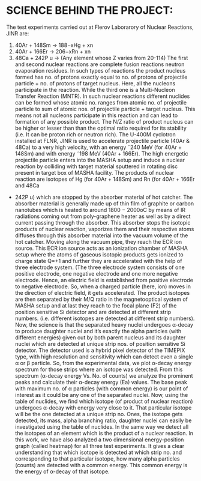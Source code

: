 # SCIENCE BEHIND THE PROJECT:
The test experiments carried out at Flerov Laborarory of Nuclear Reactions, JINR are:
1. 40Ar + 148Sm → 188−xHg + xn
2. 40Ar + 166Er → 206−xRn + xn
3. 48Ca + 242P u → (Any element whose Z varies from 20-114)
The first and second nuclear reactions are complete fusion reactions neutron
evaporation residues. In such types of reactions the product nucleus formed
has no. of protons exactly equal to no. of protons of projectile particle +
no. of protons of target nucleus. Here, all the nucleons participate in the reaction. While the third one is a Multi-Nucleon Transfer Reaction (MNTR).
In such nuclear reactions different nuclides can be formed whose atomic no.
ranges from atomic no. of projectile particle to sum of atomic nos. of projectile particle + target nucleus. This means not all nucleons participate in
this reaction and can lead to formation of any possible product. The N/Z
ratio of product nucleus can be higher or lesser than than the optimal ratio
required for its stability (i.e. It can be proton rich or neutron rich).
The U-400M cyclotron installed at FLNR, JINR is used to accelerate projectile particle (40Ar & 48Ca) to a very high velocity, with an energy ˜240
MeV (for 40Ar + 148Sm) and with energy ˜198 MeV (40Ar + 166Er). The
high energetic projectile particle enters into the MASHA setup and induce a
nuclear reaction by colliding with target material sputtered in rotating disc
present in target box of MASHA facility. The products of nuclear reaction
are isotopes of Hg (for 40Ar + 148Sm) and Rn (for 40Ar + 166Er and 48Ca
+ 242P u) which are stopped by the absorber material of hot catcher.
The absorber material is generally made up of thin film of graphite or carbon
nanotubes which is heated to around 1800 − 2000oC by means of IR radiations coming out from poly-graphene heater as well as by a direct current
passing through the absorber. This absorber stops the isotopic products of
nuclear reaction, vaporizes them and their respective atoms diffuses through
this absorber material into the vacuum volume of the hot catcher. Moving
along the vacuum pipe, they reach the ECR ion source. This ECR ion source
acts as an ionization chamber of MASHA setup where the atoms of gaseous
isotopic products gets ionized to charge state Q=+1 and further they are
accelerated with the help of three electrode system. (The three electrode
system consists of one positive electrode, one negative electrode and one
more negative electrode. Hence, an electric field is established from positive
electrode to negative electrode. So, when a charged particle (here, ion) moves
in the direction of electric field, it gets accelerated.
The product isotopes are then separated by their M/Q ratio in the magnetooptical system of MASHA setup and at last they reach to the focal plane
(F2) of the position sensitive Si detector and are detected at different strip
numbers. (i.e. different isotopes are detected at different strip numbers).
Now, the science is that the separated heavy nuclei undergoes α-decay to
produce daughter nuclei and it’s exactly the alpha particles (with different
energies) given out by both parent nucleus and its daughter nuclei which are
detected at unique strip nos. of position sensitive Si detector. The detector
used is a hybrid pixel detector of the TIMEPIX type, with high resolution
and sensitivity which can detect even a single α or β particle. So, from the
experimental data, we plot α-decay energy spectrum for those strips where
an isotope was detected. From this spectrum (α-decay energy Vs. No. of
counts) we analyze the prominent peaks and calculate their α-decay energy
(Ea) values. The base peak with maximum no. of α particles (with common energy) is our point of interest as it could be any one of the separated
nuclei. Now, using the table of nuclides, we find which isotope (of product
of nuclear reaction) undergoes α-decay with energy very close to it. That
particular isotope will be the one detected at a unique strip no. Ones, the
isotope gets detected, its mass, alpha branching ratio, daughter nuclei can
easily be investigated using the table of nuclides. In the same way we detect
all the isotopes of an element which is the product of a nuclear reaction.
In this work, we have also analyzed a two dimensional energy-position graph
(called heatmap) for all three test experiments. It gives a clear understanding that which isotope is detected at which strip no. and corresponding to
that particular isotope, how many alpha particles (counts) are detected with
a common energy. This common energy is the energy of α-decay of that
isotope.
